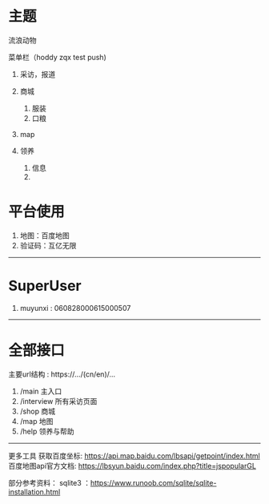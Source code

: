 # 主题
流浪动物

菜单栏（hoddy zqx test push)
1. 采访，报道
2. 商城
   1. 服装
   2. 口粮

3. map
4. 领养
   1. 信息
   2. 


# 平台使用
1. 地图：百度地图
2. 验证码：互亿无限

---

# SuperUser
1. muyunxi : 060828000615000507

---

# 全部接口
主要url结构 : https://.../(cn/en)/...
1. /main 主入口
2. /interview 所有采访页面
3. /shop 商城
4. /map 地图
5. /help 领养与帮助

---

更多工具
获取百度坐标: https://api.map.baidu.com/lbsapi/getpoint/index.html
百度地图api官方文档: https://lbsyun.baidu.com/index.php?title=jspopularGL

部分参考资料：
sqlite3 ：https://www.runoob.com/sqlite/sqlite-installation.html